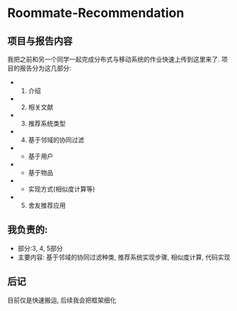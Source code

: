 # Roommate-Recommendation

## 项目与报告内容
我把之前和另一个同学一起完成分布式与移动系统的作业快速上传到这里来了.
项目的报告分为这几部分:
- 1. 介绍
- 2. 相关文献
- 3. 推荐系统类型
- 4. 基于邻域的协同过滤
- - 基于用户
- - 基于物品
- - 实现方式(相似度计算等)
- 5. 舍友推荐应用

## 我负责的:
- 部分:3, 4, 5部分
- 主要内容: 基于邻域的协同过滤种类, 推荐系统实现步骤, 相似度计算, 代码实现

## 后记
目前仅是快速搬运, 后续我会把框架细化
